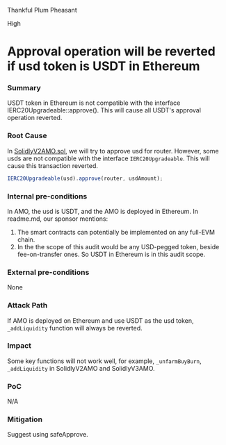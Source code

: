 Thankful Plum Pheasant

High

# Approval operation will be reverted if usd token is USDT in Ethereum

### Summary

USDT token in Ethereum is not compatible with the interface IERC20Upgradeable::approve(). This will cause all USDT's approval operation reverted. 

### Root Cause
In [SolidlyV2AMO.sol](https://github.com/sherlock-audit/2024-10-axion/blob/main/liquidity-amo/contracts/SolidlyV2AMO.sol#L214), we will try to approve usd for router. However, some usds are not compatible with the interface `IERC20Upgradeable`. This will cause this transaction reverted.
```javascript
IERC20Upgradeable(usd).approve(router, usdAmount);
```

### Internal pre-conditions
In AMO, the usd is USDT, and the AMO is deployed in Ethereum.
In readme.md, our sponsor mentions:
1. The smart contracts can potentially be implemented on any full-EVM chain.
2. In the the scope of this audit would be any USD-pegged token, beside fee-on-transfer ones.
So USDT in Ethereum is in this audit scope.

### External pre-conditions
None

### Attack Path
If AMO is deployed on Ethereum and use USDT as the usd token, `_addLiquidity` function will always be reverted.

### Impact
Some key functions will not work well, for example, `_unfarmBuyBurn`, `_addLiquidity` in SolidlyV2AMO and SolidlyV3AMO.

### PoC
N/A

### Mitigation
Suggest using safeApprove.